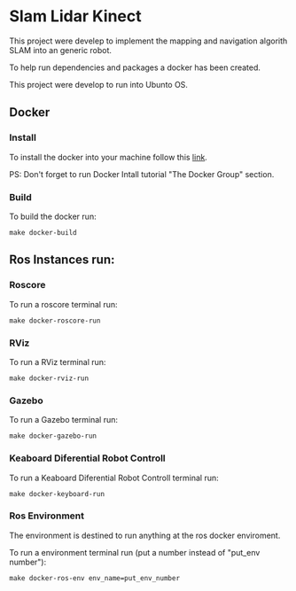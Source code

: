 # Slam Lidar Kinect

This project were develep to implement the mapping and navigation algorith SLAM into an generic robot.

To help run dependencies and packages a docker has been created.

This project were develop to run into Ubunto OS.

## Docker
### Install
To install the docker into your machine follow this [link](https://runnable.com/docker/install-docker-on-linux).

PS: Don't forget to run Docker Intall tutorial "The Docker Group" section.

### Build
To build the docker run:

```
make docker-build
```

## Ros Instances run:

### Roscore
To run a roscore terminal run:
```
make docker-roscore-run
```

### RViz
To run a RViz terminal run:
```
make docker-rviz-run
```

### Gazebo
To run a Gazebo terminal run:
```
make docker-gazebo-run
```

### Keaboard Diferential Robot Controll
To run a Keaboard Diferential Robot Controll terminal run:
```
make docker-keyboard-run
```


### Ros Environment
The environment is destined to run anything at the ros docker enviroment.

To run a environment terminal run (put a number instead of "put_env number"):
```
make docker-ros-env env_name=put_env_number
```



